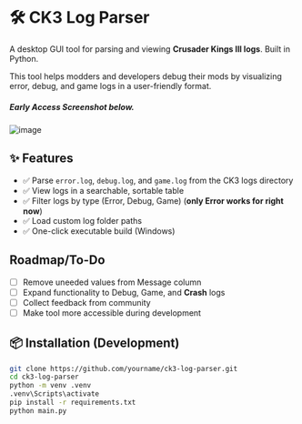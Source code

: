 # 🛠️ CK3 Log Parser

A desktop GUI tool for parsing and viewing **Crusader Kings III logs**. Built in Python.

This tool helps modders and developers debug their mods by visualizing error, debug, and game logs in a user-friendly format.

##### Early Access Screenshot below.
![image](https://github.com/user-attachments/assets/fe40aa10-f0c8-4dc7-bf8d-5bfd534ee5d9)



## ✨ Features

- ✅ Parse `error.log`, `debug.log`, and `game.log` from the CK3 logs directory
- ✅ View logs in a searchable, sortable table
- ✅ Filter logs by type (Error, Debug, Game) (**only Error works for right now**)
- ✅ Load custom log folder paths
- ✅ One-click executable build (Windows)

## Roadmap/To-Do 
-[ ] Remove uneeded values from Message column
-[ ] Expand functionality to Debug, Game, and **Crash** logs
-[ ] Collect feedback from community
-[ ] Make tool more accessible during development

## 📦 Installation (Development)

```bash
git clone https://github.com/yourname/ck3-log-parser.git
cd ck3-log-parser
python -m venv .venv
.venv\Scripts\activate
pip install -r requirements.txt
python main.py
